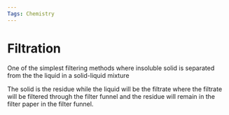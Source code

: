 ```yaml
---
Tags: Chemistry
---
```

# Filtration
One of the simplest filtering methods where insoluble solid is separated from the the liquid in a solid-liquid mixture

The solid is the residue while the liquid will be the filtrate where the filtrate will be filtered through the filter funnel and the residue will remain in the filter paper in the filter funnel.

